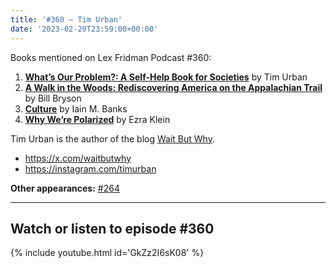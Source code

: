 ```yaml
---
title: '#360 – Tim Urban'
date: '2023-02-20T23:59:00+00:00'
---
```


Books mentioned on Lex Fridman Podcast #360:

1. <b><a href="https://amzn.to/3YQpMZH" target="_blank" rel="sponsored noopener noreferrer">What’s Our Problem?: A Self-Help Book for Societies</a></b> by Tim Urban
2. <b><a href="https://amzn.to/3XSRiEA" target="_blank" rel="sponsored noopener noreferrer">A Walk in the Woods: Rediscovering America on the Appalachian Trail</a></b> by Bill Bryson
3. <b><a href="https://amzn.to/3EuuRik" target="_blank" rel="sponsored noopener noreferrer">Culture</a></b> by Iain M. Banks
4. <b><a href="https://amzn.to/3ILinoX" target="_blank" rel="sponsored noopener noreferrer">Why We’re Polarized</a></b> by Ezra Klein

Tim Urban is the author of the blog [Wait But Why](https://waitbutwhy.com/).

- <a href="https://x.com/waitbutwhy" target="_blank">https://x.com/waitbutwhy</a>
- <a href="https://instagram.com/timurban" target="_blank">https://instagram.com/timurban</a>

**Other appearances:** [\#264](/264-tim-urban/)

- - - - - -

## Watch or listen to episode #360

{% include youtube.html id='GkZz2I6sK08' %}